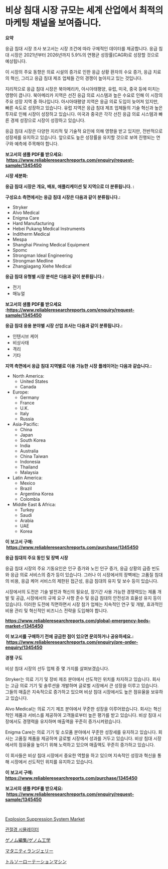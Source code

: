 <p><h1>비상 침대 시장 규모는 세계 산업에서 최적의 마케팅 채널을 보여줍니다.</h1></p><p><strong>요약</strong></p>
<p><p>응급 침대 시장 조사 보고서는 시장 조건에 따라 구체적인 데이터를 제공합니다. 응급 침대 시장은 2021년부터 2026년까지 5.9%의 연평균 성장률(CAGR)로 성장할 것으로 예상됩니다.</p><p>이 시장의 주요 동향은 의료 시설의 증가로 인한 응급 상황 환자의 수요 증가, 응급 치료의 혁신, 그리고 응급 침대 제조 업체들 간의 경쟁이 높아지고 있는 것입니다.</p><p>지리적으로 응급 침대 시장은 북아메리카, 아시아태평양, 유럽, 미국, 중국 등에 미치는 영향이 큽니다. 북아메리카 지역은 선진 응급 의료 시스템과 높은 수요로 인해 이 시장의 주요 성장 지역 중 하나입니다. 아시아태평양 지역은 응급 의료 도입이 늦어져 있지만, 빠른 속도로 성장하고 있습니다. 유럽 지역은 응급 침대 제조 업체들의 기술 혁신과 높은 투자로 인해 시장이 성장하고 있습니다. 미국과 중국은 각각 선진 응급 의료 시스템과 빠른 경제 성장으로 시장이 성장하고 있습니다.</p><p>응급 침대 시장은 다양한 지리적 및 기술적 요인에 의해 영향을 받고 있지만, 전반적으로 성장세를 유지하고 있습니다. 앞으로도 높은 성장률을 유지할 것으로 보여 진행되는 연구와 예측에 주목해야 합니다.</p></p>
<p><strong>보고서의 샘플 PDF를 받으세요: &nbsp;<a href="https://www.reliableresearchreports.com/enquiry/request-sample/1345450">https://www.reliableresearchreports.com/enquiry/request-sample/1345450</a></strong></p>
<p><strong>시장 세분화:</strong></p>
<p><strong> 응급 침대 시장은 개요, 배포, 애플리케이션 및 지역으로 더 분류됩니다. :</strong></p>
<p><strong>구성요소 측면에서는 응급 침대 시장은 다음과 같이 분류됩니다.:</strong></p>
<p><ul><li>Stryker</li><li>Alvo Medical</li><li>Enigma Care</li><li>Hard Manufacturing</li><li>Hebei Pukang Medical Instruments</li><li>Inditherm Medical</li><li>Mespa</li><li>Shanghai Pinxing Medical Equipment</li><li>Spomc</li><li>Strongman Ideal Engineering</li><li>Strongman Medline</li><li>Zhangjiagang Xiehe Medical</li></ul></p>
<p><strong> 응급 침대 유형별 시장 분석은 다음과 같이 분류됩니다.:</strong></p>
<p><ul><li>전기</li><li>매뉴얼</li></ul></p>
<p><strong>보고서의 샘플 PDF를 받으세요 :<a href="https://www.reliableresearchreports.com/enquiry/request-sample/1345450">https://www.reliableresearchreports.com/enquiry/request-sample/1345450</a></strong></p>
<p><strong> 응급 침대 응용 분야별 시장 산업 조사는 다음과 같이 분류됩니다.:</strong></p>
<p><ul><li>인텐시브 케어</li><li>비상사태</li><li>격리</li><li>기타</li></ul></p>
<p><strong>지역 측면에서 응급 침대 지역별로 이용 가능한 시장 플레이어는 다음과 같습니다.:</strong></p>
<p><ul>
    <li>
        North America:
        <ul>
            <li>United States</li>
            <li>Canada</li>
        </ul>
    </li>
    <li>
        Europe:
        <ul>
            <li>Germany</li>
            <li>France</li>
            <li>U.K.</li>
            <li>Italy</li>
            <li>Russia</li>
        </ul>
    </li>
    <li>
        Asia-Pacific:
        <ul>
            <li>China</li>
            <li>Japan</li>
            <li>South Korea</li>
            <li>India</li>
            <li>Australia</li>
            <li>China Taiwan</li>
            <li>Indonesia</li>
            <li>Thailand</li>
            <li>Malaysia</li>
        </ul>
    </li>
    <li>
        Latin America:
        <ul>
            <li>Mexico</li>
            <li>Brazil</li>
            <li>Argentina Korea</li>
            <li>Colombia</li>
        </ul>
    </li>
    <li>
        Middle East & Africa:
        <ul>
            <li>Turkey</li>
            <li>Saudi</li>
            <li>Arabia</li>
            <li>UAE</li>
            <li>Korea</li>
        </ul>
    </li>
    </ul></p>
<p><strong>이 보고서 구매: &nbsp;<a href="https://www.reliableresearchreports.com/purchase/1345450">https://www.reliableresearchreports.com/purchase/1345450</a></strong></p>
<p><strong>응급 침대의 주요 동인 및 장벽 시장</strong></p>
<p><p>응급 침대 시장의 주요 기동요인은 인구 증가와 노인 인구 증가, 응급 상황의 급증 빈도와 응급 의료 서비스의 증가 등이 있습니다. 그러나 이 시장에서의 장벽에는 고품질 침대의 비용, 응급 케어 서비스의 제한된 접근성, 응급 침대의 유지 및 보수 등이 있습니다.</p><p>시장에서의 도전은 기술 발전과 혁신의 필요성, 장기간 사용 가능한 경쟁력있는 제품 개발 및 공급, 시장에서의 규제 요구 사항 준수 및 응급 침대의 안전성과 효율성 유지 등이 있습니다. 이러한 도전에 직면하면서 시장 참가 업체는 지속적인 연구 및 개발, 효과적인 비용 관리 및 혁신적인 비즈니스 전략을 도입해야 합니다.</p></p>
<p><strong><a href="https://www.reliableresearchreports.com/global-emergency-beds-market-r1345450">https://www.reliableresearchreports.com/global-emergency-beds-market-r1345450</a></strong></p>
<p><strong>이 보고서를 구매하기 전에 궁금한 점이 있으면 문의하거나 공유하세요.: &nbsp;<a href="https://www.reliableresearchreports.com/enquiry/pre-order-enquiry/1345450">https://www.reliableresearchreports.com/enquiry/pre-order-enquiry/1345450</a></strong></p>
<p><strong>경쟁 구도</strong></p>
<p><p>비상 침대 시장의 선두 업체 중 몇 가지를 살펴보겠습니다. </p><p>Stryker는 의료 기기 및 장비 제조 분야에서 선도적인 위치를 차지하고 있습니다. 회사는 고급 의료 기기 및 솔루션을 개발하며 글로벌 시장에서 큰 성장을 이루고 있습니다. 그들의 매출은 지속적으로 증가하고 있으며 비상 침대 시장에서도 높은 점유율을 보유하고 있습니다.</p><p>Alvo Medical는 의료 기기 제조 분야에서 꾸준한 성장을 이루어왔습니다. 회사는 혁신적인 제품과 서비스를 제공하여 고객들로부터 높은 평가를 받고 있습니다. 비상 침대 시장에서도 경쟁력을 유지하며 매출액을 꾸준히 증가시켜왔습니다.</p><p>Enigma Care는 의료 기기 및 소모품 분야에서 꾸준한 성장세를 유지하고 있습니다. 회사는 고품질 제품을 제공하며 글로벌 시장에서 성과를 거두고 있습니다. 비상 침대 시장에서의 점유율을 높이기 위해 노력하고 있으며 매출액도 꾸준히 증가하고 있습니다.</p><p>이 회사들은 비상 침대 시장에서 중요한 역할을 하고 있으며 지속적인 성장과 혁신을 통해 시장에서 선도적인 위치를 유지하고 있습니다.</p></p>
<p><strong>이 보고서 구매: &nbsp; <a href="https://www.reliableresearchreports.com/purchase/1345450">https://www.reliableresearchreports.com/purchase/1345450</a></strong></p>
<p><strong>보고서의 샘플 PDF를 받으세요: &nbsp;<a href="https://www.reliableresearchreports.com/enquiry/request-sample/1345450">https://www.reliableresearchreports.com/enquiry/request-sample/1345450</a></strong><strong></strong></p>
<p>&nbsp;</p>
<p><p><a href="https://view.publitas.com/reportprime-1/explosion-suppression-system-market-size-2024-2031-global-industrial-analysis-key-geographical-regions-market-share-top-key-players-product-types-and-forecast-research-report/">Explosion Suppression System Market</a></p><p><a href="https://github.com/vss5505pa7z1p/Market-Research-Report-List-1/blob/main/582311320287.md">관절경 시뮬레이터</a></p><p><a href="https://medium.com/@phillipbarnett65/%E3%82%B2%E3%83%8E%E3%83%A0%E7%B7%A8%E9%9B%86-%E3%82%B2%E3%83%8E%E3%83%A0%E5%B7%A5%E5%AD%A6%E5%B8%82%E5%A0%B4-2031%E5%B9%B4%E3%81%BE%E3%81%A7%E3%81%AE%E3%83%88%E3%83%AC%E3%83%B3%E3%83%89-%E4%BA%88%E6%B8%AC-%E7%AB%B6%E4%BA%89%E5%88%86%E6%9E%90-c295b7c10d09">ゲノム編集/ゲノム工学</a></p><p><a href="https://github.com/pepo3k/Market-Research-Report-List-1/blob/main/372099122140.md">マタニティランジェリー</a></p><p><a href="https://github.com/vhemk0794148/Market-Research-Report-List-1/blob/main/130768522139.md">トルソーローテーションマシン</a></p></p>